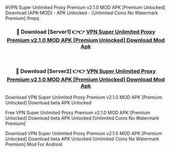#VPN Super Unlimited Proxy Premium v2.1.0 MOD APK [Premium Unlocked] Download [APK-MOD] - APK Unlocked - [Unlimited Coins No Watermark Premium] lfmpq



<div align="center">

<h3>🔴 Download [Server1] 👉👉 <a href="https://momento.my/?title=VPN_Super_Unlimited_Proxy_Premium_v2.1.0_MOD_APK_[Premium_Unlocked]_Download">VPN Super Unlimited Proxy Premium v2.1.0 MOD APK [Premium Unlocked] Download Mod Apk</a></h3><br>

<h3>🔴 Download [Server2] 👉👉 <a href="https://momento.my/?title=VPN_Super_Unlimited_Proxy_Premium_v2.1.0_MOD_APK_[Premium_Unlocked]_Download">VPN Super Unlimited Proxy Premium v2.1.0 MOD APK [Premium Unlocked] Download Mod Apk</a></h3>
</div>



Download VPN Super Unlimited Proxy Premium v2.1.0 MOD APK [Premium Unlocked] Download beta APK Unlocked

Free VPN Super Unlimited Proxy Premium v2.1.0 MOD APK [Premium Unlocked] Download beta APK Unlocked [Unlimited Coins No Watermark Premium]

Download VPN Super Unlimited Proxy Premium v2.1.0 MOD APK [Premium Unlocked] Download beta APK Unlocked [Unlimited Coins No Watermark Premium] Mod For Android
